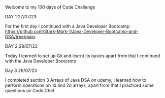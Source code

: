 Welcome to my 100 days of Code Challenge

DAY 1 27/07/23

For the first day I continued with a Java Developer Bootcamp: https://github.com/Stark-Mark-1/Java-Developer-Bootcamp-and-DSA/tree/main.

DAY 2 28/07/23 

Today I learned to set up Git and learnt its basics apart from that I continued with the Java Developer Bootcamp

Day 3 29/07/23

I completed section 3 Arrays of Java DSA on udemy, I learned how to perform operations on 1d and 2d arrays, apart from that I practiced some questions on Code Chef.